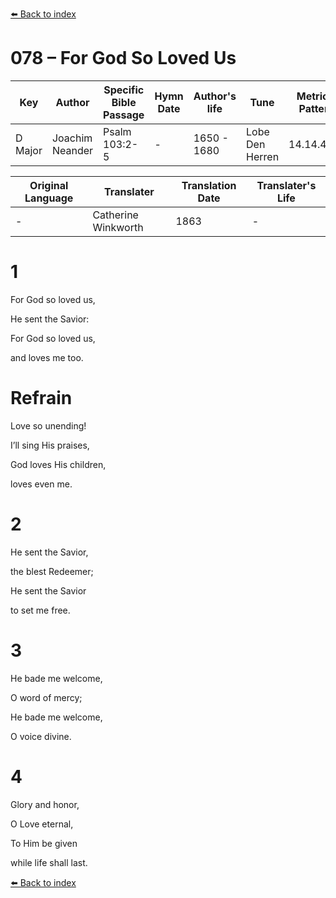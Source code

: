 [⬅️ Back to index](../README.md)

# 078 – For God So Loved Us

Key | Author   | Specific Bible Passage     |Hymn Date |Author's life |Tune |Metrical Pattern   |Composer/Source                                                                                        
-- | --------- | ---------------------------|----------|--------------|-----|-------------------|-------------   
D Major  | Joachim Neander      | Psalm 103:2-5 | -  | 1650 - 1680 | Lobe Den Herren | 14.14.4.7.8 | Chorale Book for England, 1863 

Original Language | Translater | Translation Date   | Translater's Life     
----------------- | --------- | --------------------|-------------   
\-  | Catherine Winkworth      | 1863 | -  | 1827 - 1878 



# 1

For God so loved us,

He sent the Savior:

For God so loved us,

and loves me too.



# Refrain

Love so unending!

I’ll sing His praises,

God loves His children,

loves even me.



# 2

He sent the Savior,

the blest Redeemer;

He sent the Savior

to set me free.



# 3

He bade me welcome,

O word of mercy;

He bade me welcome,

O voice divine.



# 4

Glory and honor,

O Love eternal,

To Him be given

while life shall last.

[⬅️ Back to index](../README.md)

